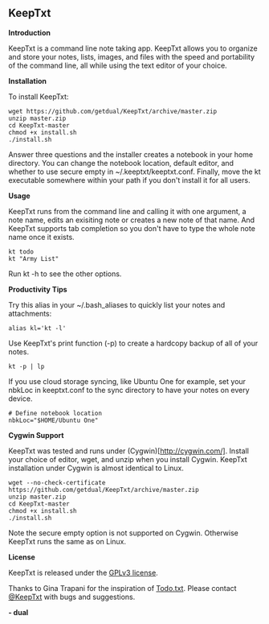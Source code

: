 KeepTxt
-------

**Introduction**

KeepTxt is a command line note taking app. KeepTxt allows you to organize and
store your notes, lists, images, and files with the speed and portability of the
command line, all while using the text editor of your choice.

**Installation**

To install KeepTxt:

    wget https://github.com/getdual/KeepTxt/archive/master.zip
    unzip master.zip
    cd KeepTxt-master
    chmod +x install.sh
    ./install.sh

Answer three questions and the installer creates a notebook in your home
directory. You can change the notebook location, default editor, and whether to
use secure empty in ~/.keeptxt/keeptxt.conf. Finally, move the kt executable
somewhere within your path if you don't install it for all users.

**Usage**

KeepTxt runs from the command line and calling it with one argument, a note name,
edits an exisiting note or creates a new note of that name. And KeepTxt supports
tab completion so you don't have to type the whole note name once it exists.

    kt todo
    kt "Army List"

Run kt -h to see the other options.

**Productivity Tips**

Try this alias in your ~/.bash_aliases to quickly list your notes and
attachments:

    alias kl='kt -l'

Use KeepTxt's print function (-p) to create a hardcopy backup of all of your notes.

    kt -p | lp

If you use cloud storage syncing, like Ubuntu One for example, set your nbkLoc
in keeptxt.conf to the sync directory to have your notes on every device.

    # Define notebook location
    nbkLoc="$HOME/Ubuntu One"    

**Cygwin Support**

KeepTxt was tested and runs under (Cygwin)[http://cygwin.com/]. Install your
choice of editor, wget, and unzip when you install Cygwin. KeepTxt installation
under Cygwin is almost identical to Linux.

    wget --no-check-certificate https://github.com/getdual/KeepTxt/archive/master.zip
    unzip master.zip
    cd KeepTxt-master
    chmod +x install.sh
    ./install.sh

Note the secure empty option is not supported on Cygwin. Otherwise KeepTxt runs
the same as on Linux.

**License**

KeepTxt is released under the [GPLv3 license](https://github.com/getdual/KeepTxt/blob/master/LICENSE).

Thanks to Gina Trapani for the inspiration of [Todo.txt](http://todotxt.com/).
Please contact [@KeepTxt](https://twitter.com/KeepTxt) with bugs and suggestions.

**- dual**
